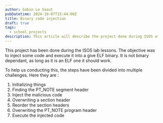 ```yaml
---
author: Gabin Le Saout
pubDatetime: 2024-10-07T15:44:00Z
title: Binary code injection
draft: true
tags:
  - school_projects
description: This article will describe the project done during ISOS at school
---
```


This project has been done during the ISOS lab lessons. The objective was to inject some code and execute it into a give ELF binary. It is not binary dependant, as long as it is an ELF one it should work. 

To help us conducting this, the steps have been divided into multiple challenges. Here they are :
1. Initializing things
2. Finding the PT_NOTE segment header
3. Inject the malicious code
4. Overwriting a section header
5. Reorder the section headers
6. Overwriting the PT_NOTE program header
7. Execute the injected code